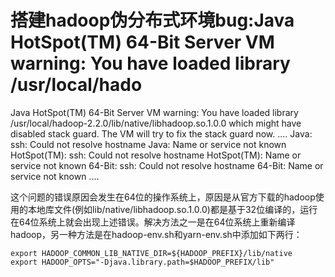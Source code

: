 # 搭建hadoop伪分布式环境bug:Java HotSpot(TM) 64-Bit Server VM warning: You have loaded library /usr/local/hado

Java HotSpot(TM) 64-Bit Server VM warning: You have loaded library /usr/local/hadoop-2.2.0/lib/native/libhadoop.so.1.0.0 which might have disabled stack guard. The VM will try to fix the stack guard now.
....
Java: ssh: Could not resolve hostname Java: Name or service not known
HotSpot(TM): ssh: Could not resolve hostname HotSpot(TM): Name or service not known
64-Bit: ssh: Could not resolve hostname 64-Bit: Name or service not known
....

这个问题的错误原因会发生在64位的操作系统上，原因是从官方下载的hadoop使用的本地库文件(例如lib/native/libhadoop.so.1.0.0)都是基于32位编译的，运行在64位系统上就会出现上述错误。解决方法之一是在64位系统上重新编译hadoop，另一种方法是在hadoop-env.sh和yarn-env.sh中添加如下两行：

```
export HADOOP_COMMON_LIB_NATIVE_DIR=${HADOOP_PREFIX}/lib/native  
export HADOOP_OPTS="-Djava.library.path=$HADOOP_PREFIX/lib" 
```

